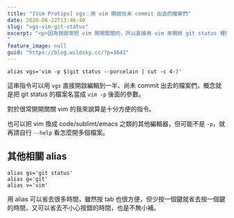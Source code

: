 ```yaml
---
title: "[Vim Protips] vgs：用 vim 開啟尚未 commit 出去的檔案們"
date: 2020-06-22T13:46:40
slug: "vgs-vim-git-status"
excerpt: "<p>因為我很常把 vim 開開關關的，所以直接用 vim 來開啟 git status 裡的檔案也是家常便飯，這篇文章就在講要怎麼快速地做到這件事。</p>
"
feature_image: null
guid: "https://blog.wildsky.cc/?p=1641"
---
```

    alias vgs='vim -p $(git status --porcelain | cut -c 4-)'

這串指令可以用 `vgs` 直接開啟編輯到一半、尚未 commit 出去的檔案們，概念就是把 git status 的檔案名當成 `vim -p` 後面的參數。

對於很常開開關關 vim 的我來說算是十分方便的指令。

也可以把 vim 換成 code/sublimt/emacs 之類的其他編輯器，但可能不是 `-p`，就再請自行 `--help` 看怎麼開多個檔案。

其他相關 alias
----------

    alias gs='git status'
    alias g='git'
    alias v='vim'

用 alias 可以省去很多時間，雖然按 tab 也很方便，但少按一個鍵就省去按一個鍵的時間，又可以省去不小心按錯的時間，也是不無小補。